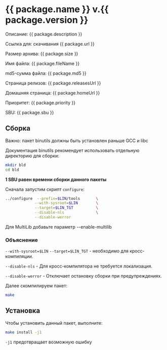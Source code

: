 # {{ package.name }} v.{{ package.version }}

Описание: {{ package.description }}

Ссылка для: скачивания {{ package.url }}

Размер архива: {{ package.size }}

Имя файла: {{ package.fileName }}

md5-сумма файла: {{ package.md5 }}

Страница релизов: {{ package.releasesUrl }}

Домашняя страница: {{ package.homeUrl }}

Приоритет: {{ package.priority }}

SBU: {{ package.sbu }}

<script>
		new Vue({
		el: '#main',
		data: { package: {} },
		mounted: function () {
				this.getPackage('binutils');
		},
		methods: {
			getPackage: function(name) {
					getPackage(name)
					.then(response => this.package = response);
			}
		}
  })
</script>

## Сборка 

Важно: пакет binutils должны быть установлен раньше GCC и libc

Документация binutils рекомендует использовать отдельную директорию для сборки:

```bash
mkdir bld
cd bld
```

**1 SBU равен времени сборки данного пакеты**

Сначала запустим скрипт `configure`:
```bash
../configure  --prefix=$LIN/tools       \
             --with-sysroot=$LIN        \
             --target=$LIN_TGT          \
             --disable-nls              \
             --disable-werror        
```

Для MultiLib добавьте параметр   --enable-multilib

### Объяснение 

` --with-sysroot=$LIN `     `--target=$LIN_TGT` - необходимо для кросс-компиляции.

`--disable-nls` - Для кросс-компилятора не требуется локализация.

`--disable-werror` - Отключает остановку сборки при предупреждениях.

Далее скомпилируем пакет:

```bash
make
```

## Установка

Чтобы установить данный пакет, выполните:
```bash
make install -j1
```

`-j1` предотвращает возможную ошибку

